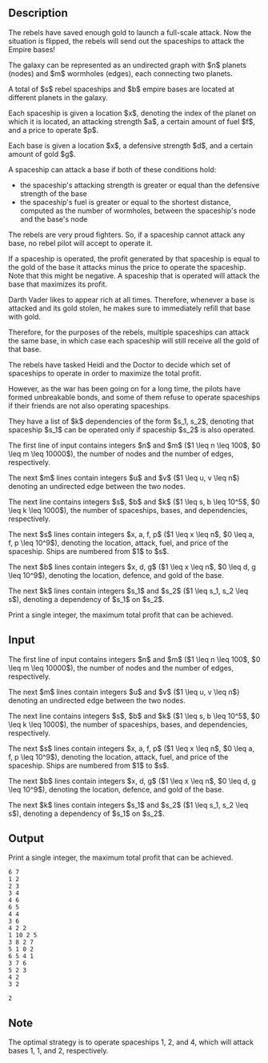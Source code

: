 ## Description

<div><p>The rebels have saved enough gold to launch a full-scale attack. Now the situation is flipped, the rebels will send out the spaceships to attack the Empire bases!</p><p>The galaxy can be represented as an undirected graph with $n$ planets (nodes) and $m$ wormholes (edges), each connecting two planets.</p><p>A total of $s$ rebel spaceships and $b$ empire bases are located at different planets in the galaxy.</p><p>Each spaceship is given a location $x$, denoting the index of the planet on which it is located, an attacking strength $a$, a certain amount of fuel $f$, and a price to operate $p$.</p><p>Each base is given a location $x$, a defensive strength $d$, and a certain amount of gold $g$.</p><p>A spaceship can attack a base if both of these conditions hold: </p><ul> <li> the spaceship's attacking strength is greater or equal than the defensive strength of the base </li><li> the spaceship's fuel is greater or equal to the shortest distance, computed as the number of wormholes, between the spaceship's node and the base's node </li></ul><p>The rebels are very proud fighters. So, if a spaceship cannot attack any base, no rebel pilot will accept to operate it.</p><p>If a spaceship is operated, the profit generated by that spaceship is equal to the gold of the base it attacks minus the price to operate the spaceship. Note that this might be negative. A spaceship that is operated will attack the base that maximizes its profit.</p><p>Darth Vader likes to appear rich at all times. Therefore, whenever a base is attacked and its gold stolen, he makes sure to immediately refill that base with gold.</p><p>Therefore, for the purposes of the rebels, multiple spaceships can attack the same base, in which case each spaceship will still receive all the gold of that base.</p><p>The rebels have tasked Heidi and the Doctor to decide which set of spaceships to operate in order to maximize the total profit.</p><p>However, as the war has been going on for a long time, the pilots have formed unbreakable bonds, and some of them refuse to operate spaceships if their friends are not also operating spaceships.</p><p>They have a list of $k$ dependencies of the form $s_1, s_2$, denoting that spaceship $s_1$ can be operated only if spaceship $s_2$ is also operated.</p></div><div class="input-specification"><p>The first line of input contains integers $n$ and $m$ ($1 \leq n \leq 100$, $0 \leq m \leq 10000$), the number of nodes and the number of edges, respectively.</p><p>The next $m$ lines contain integers $u$ and $v$ ($1 \leq u, v \leq n$) denoting an undirected edge between the two nodes.</p><p>The next line contains integers $s$, $b$ and $k$ ($1 \leq s, b \leq 10^5$, $0 \leq k \leq 1000$), the number of spaceships, bases, and dependencies, respectively.</p><p>The next $s$ lines contain integers $x, a, f, p$ ($1 \leq x \leq n$, $0 \leq a, f, p \leq 10^9$), denoting the location, attack, fuel, and price of the spaceship. Ships are numbered from $1$ to $s$.</p><p>The next $b$ lines contain integers $x, d, g$ ($1 \leq x \leq n$, $0 \leq d, g \leq 10^9$), denoting the location, defence, and gold of the base.</p><p>The next $k$ lines contain integers $s_1$ and $s_2$ ($1 \leq s_1, s_2 \leq s$), denoting a dependency of $s_1$ on $s_2$.</p></div><div class="output-specification"><p>Print a single integer, the maximum total profit that can be achieved.</p></div>

## Input

<p>The first line of input contains integers $n$ and $m$ ($1 \leq n \leq 100$, $0 \leq m \leq 10000$), the number of nodes and the number of edges, respectively.</p><p>The next $m$ lines contain integers $u$ and $v$ ($1 \leq u, v \leq n$) denoting an undirected edge between the two nodes.</p><p>The next line contains integers $s$, $b$ and $k$ ($1 \leq s, b \leq 10^5$, $0 \leq k \leq 1000$), the number of spaceships, bases, and dependencies, respectively.</p><p>The next $s$ lines contain integers $x, a, f, p$ ($1 \leq x \leq n$, $0 \leq a, f, p \leq 10^9$), denoting the location, attack, fuel, and price of the spaceship. Ships are numbered from $1$ to $s$.</p><p>The next $b$ lines contain integers $x, d, g$ ($1 \leq x \leq n$, $0 \leq d, g \leq 10^9$), denoting the location, defence, and gold of the base.</p><p>The next $k$ lines contain integers $s_1$ and $s_2$ ($1 \leq s_1, s_2 \leq s$), denoting a dependency of $s_1$ on $s_2$.</p>

## Output

<p>Print a single integer, the maximum total profit that can be achieved.</p>





```input1
6 7
1 2
2 3
3 4
4 6
6 5
4 4
3 6
4 2 2
1 10 2 5
3 8 2 7
5 1 0 2
6 5 4 1
3 7 6
5 2 3
4 2
3 2
```




```output1
2
```



## Note

<p>The optimal strategy is to operate spaceships 1, 2, and 4, which will attack bases 1, 1, and 2, respectively.</p>
